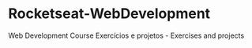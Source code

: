 # Rocketseat-WebDevelopment
Web Development Course
Exercícios e projetos - Exercises and projects


